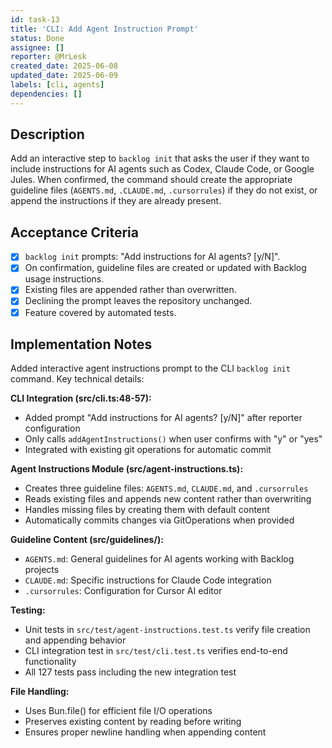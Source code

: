 ```yaml
---
id: task-13
title: 'CLI: Add Agent Instruction Prompt'
status: Done
assignee: []
reporter: @MrLesk
created_date: 2025-06-08
updated_date: 2025-06-09
labels: [cli, agents]
dependencies: []
---
```


## Description

Add an interactive step to `backlog init` that asks the user if they want to include instructions for AI agents such as Codex, Claude Code, or Google Jules. When confirmed, the command should create the appropriate guideline files (`AGENTS.md`, `.CLAUDE.md`, `.cursorrules`) if they do not exist, or append the instructions if they are already present.

## Acceptance Criteria

- [x] `backlog init` prompts: "Add instructions for AI agents? [y/N]".
- [x] On confirmation, guideline files are created or updated with Backlog usage instructions.
- [x] Existing files are appended rather than overwritten.
- [x] Declining the prompt leaves the repository unchanged.
- [x] Feature covered by automated tests.

## Implementation Notes

Added interactive agent instructions prompt to the CLI `backlog init` command. Key technical details:

**CLI Integration (src/cli.ts:48-57):**
- Added prompt "Add instructions for AI agents? [y/N]" after reporter configuration
- Only calls `addAgentInstructions()` when user confirms with "y" or "yes"
- Integrated with existing git operations for automatic commit

**Agent Instructions Module (src/agent-instructions.ts):**
- Creates three guideline files: `AGENTS.md`, `CLAUDE.md`, and `.cursorrules`
- Reads existing files and appends new content rather than overwriting
- Handles missing files by creating them with default content
- Automatically commits changes via GitOperations when provided

**Guideline Content (src/guidelines/):**
- `AGENTS.md`: General guidelines for AI agents working with Backlog projects
- `CLAUDE.md`: Specific instructions for Claude Code integration
- `.cursorrules`: Configuration for Cursor AI editor

**Testing:**
- Unit tests in `src/test/agent-instructions.test.ts` verify file creation and appending behavior
- CLI integration test in `src/test/cli.test.ts` verifies end-to-end functionality
- All 127 tests pass including the new integration test

**File Handling:**
- Uses Bun.file() for efficient file I/O operations
- Preserves existing content by reading before writing
- Ensures proper newline handling when appending content
